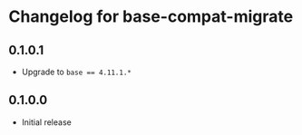 # Changelog for base-compat-migrate

## 0.1.0.1

* Upgrade to `base == 4.11.1.*`

## 0.1.0.0

* Initial release
